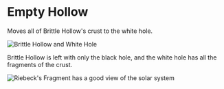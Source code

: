 # Empty Hollow

Moves all of Brittle Hollow's crust to the white hole.

![Brittle Hollow and White Hole](https://user-images.githubusercontent.com/34462599/163363989-65abe1f8-1eba-4a34-95fe-689c45748321.png)

Brittle Hollow is left with only the black hole, and the white hole has all the fragments of the crust.

![Riebeck's Fragment has a good view of the solar system](https://github.com/MegaPiggy/EmptyHollow/assets/34462599/2453b1d0-786e-4a95-af6c-a1df25b24223)
